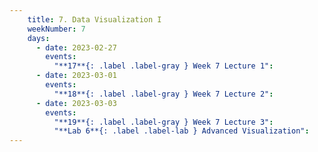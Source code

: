 ```yaml
---
    title: 7. Data Visualization I
    weekNumber: 7
    days:
      - date: 2023-02-27
        events:
          "**17**{: .label .label-gray } Week 7 Lecture 1":
      - date: 2023-03-01
        events:
          "**18**{: .label .label-gray } Week 7 Lecture 2":
      - date: 2023-03-03
        events:
          "**19**{: .label .label-gray } Week 7 Lecture 3":
          "**Lab 6**{: .label .label-lab } Advanced Visualization":         
---
```

